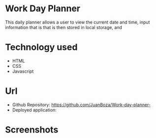 # Work Day Planner
  This daily planner allows a user to view the current date and time, input information that is  that is then stored in local storage, and 


# Technology used 
  * HTML 
  * CSS 
  * Javascript

# Url  
 * Github Repository: https://github.com/JuanBoza/Work-day-planner-
 * Deployed application:
 
# Screenshots
